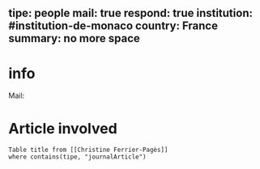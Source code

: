tipe: people
mail: true
respond: true
institution: #institution-de-monaco 
country: France
summary: no more space
---
# info 
Mail: 


# Article involved
```dataview 
Table title from [[Christine Ferrier-Pagès]]
where contains(tipe, "journalArticle")
```


